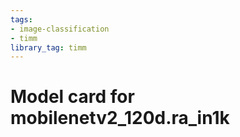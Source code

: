 ```yaml
---
tags:
- image-classification
- timm
library_tag: timm
---
```

# Model card for mobilenetv2_120d.ra_in1k